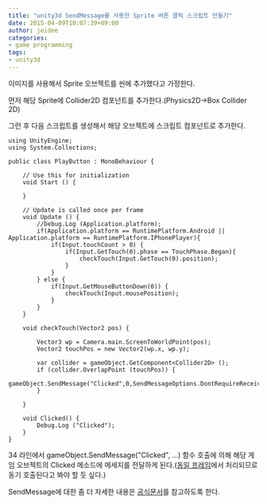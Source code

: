```yaml
---
title: "unity3d SendMessage를 사용한 Sprite 버튼 클릭 스크립트 만들기"
date: 2015-04-09T10:07:39+09:00
author: jeidee
categories:
- game programming
tags:
- unity3d
---
```


이미지를 사용해서 Sprite 오브젝트를 씬에 추가했다고 가정한다.

먼저 해당 Sprite에 Collider2D 컴포넌트를 추가한다.(Physics2D->Box Collider 2D)

그런 후 다음 스크립트를 생성해서 해당 오브젝트에 스크립트 컴포넌트로 추가한다.

```
using UnityEngine;
using System.Collections;

public class PlayButton : MonoBehaviour {

	// Use this for initialization
	void Start () {
	
	}
	
	// Update is called once per frame
	void Update () {
		//Debug.Log (Application.platform);
		if(Application.platform == RuntimePlatform.Android || Application.platform == RuntimePlatform.IPhonePlayer){
			if(Input.touchCount > 0) {
				if(Input.GetTouch(0).phase == TouchPhase.Began){
					checkTouch(Input.GetTouch(0).position);
				}
			}
		} else {
			if(Input.GetMouseButtonDown(0)) {
				checkTouch(Input.mousePosition);
			}
		}
	}

	void checkTouch(Vector2 pos) {

		Vector3 wp = Camera.main.ScreenToWorldPoint(pos);
		Vector2 touchPos = new Vector2(wp.x, wp.y);

		var collider = gameObject.GetComponent<Collider2D> ();
		if (collider.OverlapPoint (touchPos)) {
			gameObject.SendMessage("Clicked",0,SendMessageOptions.DontRequireReceiver);
		}
		
	}

	void Clicked() {
		Debug.Log ("Clicked");
	}
}
```
34 라인에서 gameObject.SendMessage("Clicked", ...) 함수 호출에 의해 해당 게임 오브젝트의 Clicked 메소드에 메세지를 전달하게 된다.([동일 프레임](http://answers.unity3d.com/questions/253157/is-sendmessage-sync-or-async.html)에서 처리되므로 동기 호출된다고 봐야 할 듯 싶다.)

SendMessage에 대한 좀 더 자세한 내용은 [공식문서](http://docs.unity3d.com/ScriptReference/GameObject.SendMessage.html)를 참고하도록 한다.